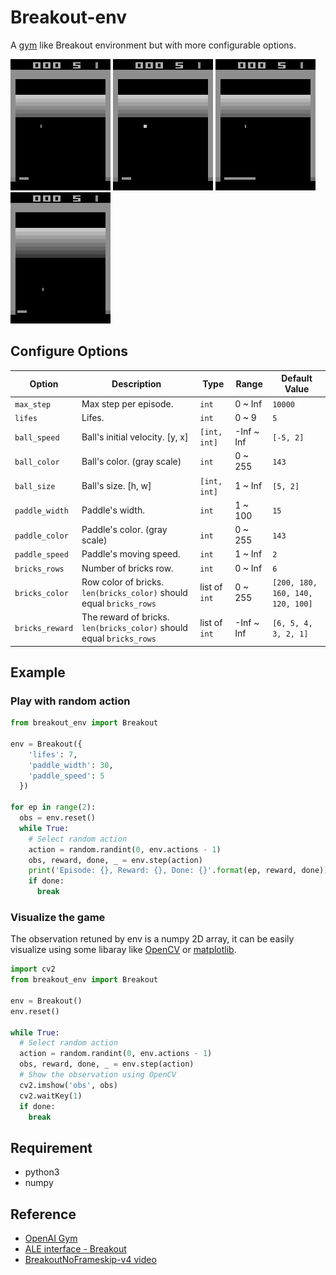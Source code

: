 # Breakout-env

A [gym](https://github.com/openai/gym/blob/master/gym/envs/atari/atari_env.py) like Breakout environment but with more configurable options.

![](./demo/normal.gif)
![](./demo/big-ball.gif)
![](./demo/big-paddle.gif)
![](./demo/more-bricks.gif)

## Configure Options

| Option          | Description                                                          | Type          | Range      | Default Value                    |
|-----------------|----------------------------------------------------------------------|---------------|------------|----------------------------------|
| `max_step`      | Max step per episode.                                                | `int`         | 0 ~ Inf    | `10000`                          |
| `lifes`         | Lifes.                                                               | `int`         | 0 ~ 9      | `5`                              |
| `ball_speed`    | Ball's initial velocity. [y, x]                                      | `[int, int]`  | -Inf ~ Inf | `[-5, 2]`                        |
| `ball_color`    | Ball's color. (gray scale)                                           | `int`         | 0 ~ 255    | `143`                            |
| `ball_size`     | Ball's size. [h, w]                                                  | `[int, int]`  | 1 ~ Inf    | `[5, 2]`                         |
| `paddle_width`  | Paddle's width.                                                      | `int`         | 1 ~ 100    | `15`                             |
| `paddle_color`  | Paddle's color. (gray scale)                                         | `int`         | 0 ~ 255    | `143`                            |
| `paddle_speed`  | Paddle's moving speed.                                               | `int`         | 1 ~ Inf    | `2`                              |
| `bricks_rows`   | Number of bricks row.                                                | `int`         | 0 ~ Inf    | `6`                              |
| `bricks_color`  | Row color of bricks. `len(bricks_color)` should equal `bricks_rows`  | list of `int` | 0 ~ 255    | `[200, 180, 160, 140, 120, 100]` |
| `bricks_reward` | The reward of bricks. `len(bricks_color)` should equal `bricks_rows` | list of `int` | -Inf ~ Inf | `[6, 5, 4, 3, 2, 1]`             |

## Example

### Play with random action

```py
from breakout_env import Breakout

env = Breakout({
    'lifes': 7,
    'paddle_width': 30,
    'paddle_speed': 5
  })

for ep in range(2):
  obs = env.reset()
  while True:
    # Select random action
    action = random.randint(0, env.actions - 1)
    obs, reward, done, _ = env.step(action)
    print('Episode: {}, Reward: {}, Done: {}'.format(ep, reward, done))
    if done:
      break
```

### Visualize the game

The observation retuned by env is a numpy 2D array, it can be easily visualize using some libaray like [OpenCV]() or [matplotlib]().

```py
import cv2
from breakout_env import Breakout

env = Breakout()
env.reset()

while True:
  # Select random action
  action = random.randint(0, env.actions - 1)
  obs, reward, done, _ = env.step(action)
  # Show the observation using OpenCV
  cv2.imshow('obs', obs)
  cv2.waitKey(1)
  if done:
    break
```

## Requirement

- python3
- numpy

## Reference

- [OpenAI Gym](https://github.com/openai/gym/blob/master/gym/envs/atari/atari_env.py)
- [ALE interface - Breakout](https://github.com/openai/atari-py/blob/master/atari_py/ale_interface/src/games/supported/Breakout.cpp)
- [BreakoutNoFrameskip-v4 video](https://youtu.be/o72FS5eqPNs)